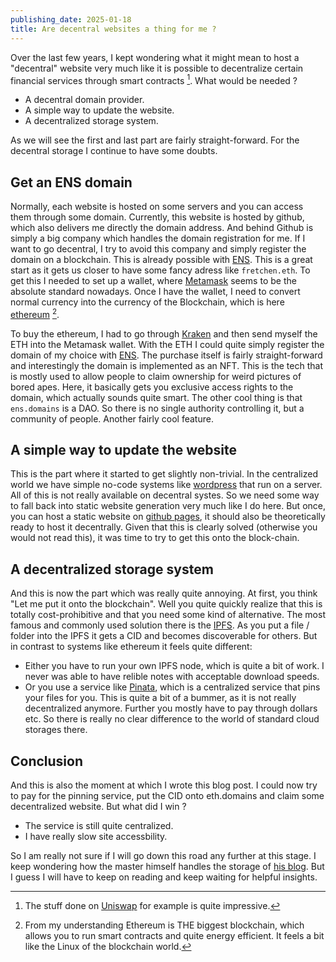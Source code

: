 ```yaml
---
publishing_date: 2025-01-18
title: Are decentral websites a thing for me ?
---
```


Over the last few years, I kept wondering what it might mean to host a "decentral" website very much like it is possible to decentralize certain financial services through smart contracts [^2]. What would be needed ?

[^2]: The stuff done on [Uniswap](https://app.uniswap.org/) for example is quite impressive.

- A decentral domain provider.
- A simple way to update the website.
- A decentralized storage system.

As we will see the first and last part are fairly straight-forward. For the decentral storage I continue to have some doubts.

## Get an ENS domain

Normally, each website is hosted on some servers and you can access them through some domain. Currently, this website is hosted by github, which also delivers me directly the domain address. And behind Github is simply a big company which handles the domain registration for me. If I want to go decentral, I try to avoid this company and simply register the domain on a blockchain. This is already possible with [ENS](https://ens.domains/). This is a great start as it gets us closer to have some fancy adress like `fretchen.eth`. To get this I needed to set up a wallet, where [Metamask](https://metamask.io/) seems to be the absolute standard nowadays. Once I have the wallet, I need to convert normal currency into the currency of the Blockchain, which is here [ethereum](https://ethereum.org/en/) [^1].

[^1]: From my understanding Ethereum is THE biggest blockchain, which allows you to run smart contracts and quite energy efficient. It feels a bit like the Linux of the blockchain world.

To buy the ethereum, I had to go through [Kraken](https://www.kraken.com) and then send myself the ETH into the Metamask wallet. With the ETH I could quite simply register the domain of my choice with [ENS](https://ens.domains/). The purchase itself is fairly straight-forward and interestingly the domain is implemented as an NFT. This is the tech that is mostly used to allow people to claim ownership for weird pictures of bored apes. Here, it basically gets you exclusive access rights to the domain, which actually sounds quite smart. The other cool thing is that `ens.domains` is a DAO. So there is no single authority controlling it, but a community of people. Another fairly cool feature.

## A simple way to update the website

This is the part where it started to get slightly non-trivial. In the centralized world we have simple no-code systems like [wordpress](https://wordpress.org/) that run on a server. All of this is not really available on decentral systes. So we need some way to fall back into static website generation very much like I do here. But once, you can host a static website on [github pages](https://pages.github.com/), it should also be theoretically ready to host it decentrally. Given that this is clearly solved (otherwise you would not read this), it was time to try to get this onto the block-chain.

## A decentralized storage system

And this is now the part which was really quite annoying. At first, you think "Let me put it onto the blockchain". Well you quite quickly realize that this is totally cost-prohibitive and that you need some kind of alternative. The most famous and commonly used solution there is the [IPFS](https://ipfs.tech/). As you put a file / folder into the IPFS it gets a CID and becomes discoverable for others. But in contrast to systems like ethereum it feels quite different:

- Either you have to run your own IPFS node, which is quite a bit of work. I never was able to have relible notes with acceptable download speeds.
- Or you use a service like [Pinata](https://pinata.cloud/), which is a centralized service that pins your files for you. This is quite a bit of a bummer, as it is not really decentralized anymore. Further you mostly have to pay through dollars etc. So there is really no clear difference to the world of standard cloud storages there.

## Conclusion

And this is also the moment at which I wrote this blog post. I could now try to pay for the pinning service, put the CID onto eth.domains and claim some decentralized website. But what did I win ?

- The service is still quite centralized.
- I have really slow site accessbility.

So I am really not sure if I will go down this road any further at this stage. I keep wondering how the master himself handles the storage of [his blog](https://vitalik.eth.limo/). But I guess I will have to keep on reading and keep waiting for helpful insights.
